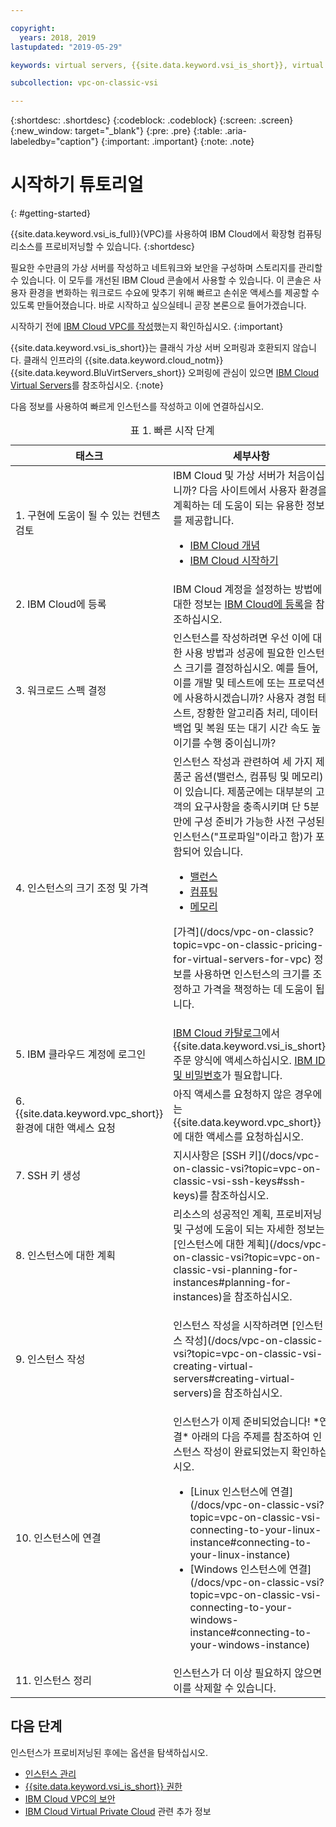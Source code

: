 ```yaml
---

copyright:
  years: 2018, 2019
lastupdated: "2019-05-29"

keywords: virtual servers, {{site.data.keyword.vsi_is_short}}, virtual private cloud

subcollection: vpc-on-classic-vsi

---
```


{:shortdesc: .shortdesc}
{:codeblock: .codeblock}
{:screen: .screen}
{:new_window: target="_blank"}
{:pre: .pre}
{:table: .aria-labeledby="caption"}
{:important: .important}
{:note: .note}

# 시작하기 튜토리얼
{: #getting-started}

{{site.data.keyword.vsi_is_full}}(VPC)를 사용하여 IBM Cloud에서 확장형 컴퓨팅 리소스를 프로비저닝할 수 있습니다.
{:shortdesc}

필요한 수만큼의 가상 서버를 작성하고 네트워크와 보안을 구성하며 스토리지를 관리할 수 있습니다. 이 모두를 개선된 IBM Cloud 콘솔에서 사용할 수 있습니다. 이 콘솔은 사용자 환경을 변화하는 워크로드 수요에 맞추기 위해 빠르고 손쉬운 액세스를 제공할 수 있도록 만들어졌습니다. 바로 시작하고 싶으실테니 곧장 본론으로 들어가겠습니다.

시작하기 전에 [IBM Cloud VPC를 작성](/docs/vpc-on-classic?topic=vpc-on-classic-getting-started)했는지 확인하십시오.
{:important}

{{site.data.keyword.vsi_is_short}}는 클래식 가상 서버 오퍼링과 호환되지 않습니다. 클래식 인프라의 {{site.data.keyword.cloud_notm}} {{site.data.keyword.BluVirtServers_short}} 오퍼링에 관심이 있으면 [IBM Cloud Virtual Servers](/docs/vsi?topic=virtual-servers-getting-started-tutorial)를 참조하십시오.
{:note}

<p>다음 정보를 사용하여 빠르게 인스턴스를 작성하고 이에 연결하십시오.
<table>
   <CAPTION>표 1. 빠른 시작 단계</CAPTION>
   <THEAD>
   <TR>
   <th>태스크</th>
   <th>세부사항</th>
   </TR>
   </THEAD>
   <TBODY>
   <tr>
   <td>1. 구현에 도움이 될 수 있는 컨텐츠 검토</td>
   <td>IBM Cloud 및 가상 서버가 처음이십니까? 다음 사이트에서 사용자 환경을 계획하는 데 도움이 되는 유용한 정보를 제공합니다.
      <ul>
      <li><a href="https://ibm.com/cloud-computing/">IBM Cloud 개념</a></li>
      <li><a href="https://ibm.com/cloud/get-started">IBM Cloud 시작하기</a></li>
      <!-- <li><a href="https://www.ibm.com/cloud/virtual-servers">Virtual Servers</a></li> -->
      </ul>
      <!-- (Reviewers: This link will go to VSI for VPC section of marketing page when we have the URL) -->
   </td>
 <tr>
   <td>2. IBM Cloud에 등록</td>
   <td>IBM Cloud 계정을 설정하는 방법에 대한 정보는 <a href="/docs/account?topic=account-signup#signup">IBM Cloud에 등록</a>을 참조하십시오.</td>
 <tr>
   <td>3. 워크로드 스펙 결정</td>
   <td>인스턴스를 작성하려면 우선 이에 대한 사용 방법과 성공에 필요한 인스턴스 크기를 결정하십시오. 예를 들어, 이를 개발 및 테스트에 또는 프로덕션에 사용하시겠습니까? 사용자 경험 테스트, 장황한 알고리즘 처리, 데이터 백업 및 복원 또는 대기 시간 속도 높이기를 수행 중이십니까?</td>  
 <tr>
   <td>4. 인스턴스의 크기 조정 및 가격</td>
   <td>인스턴스 작성과 관련하여 세 가지 제품군 옵션(밸런스, 컴퓨팅 및 메모리)이 있습니다. 제품군에는 대부분의 고객의 요구사항을 충족시키며 단 5분 만에 구성 준비가 가능한 사전 구성된 인스턴스("프로파일"이라고 함)가 포함되어 있습니다.  
     <ul>
     <li><a href="/docs/vpc-on-classic-vsi?topic=vpc-on-classic-vsi-balanced#balanced">밸런스</a></li>
     <li><a href="/docs/vpc-on-classic-vsi?topic=vpc-on-classic-vsi-compute#compute">컴퓨팅</a></li>
     <li><a href="/docs/vpc-on-classic-vsi?topic=vpc-on-classic-vsi-memory#memory">메모리</a></li>
     </ul>
  <p>[가격](/docs/vpc-on-classic?topic=vpc-on-classic-pricing-for-virtual-servers-for-vpc) 정보를 사용하면 인스턴스의 크기를 조정하고 가격을 책정하는 데 도움이 됩니다.</p></td>
 <tr>
   <td>5. IBM 클라우드 계정에 로그인</td>
   <td><a href="https://console.bluemix.net/catalog/">IBM Cloud 카탈로그</a>에서 {{site.data.keyword.vsi_is_short}} 주문 양식에 액세스하십시오. <a href="/docs/customer-portal?topic=customer-portal-getting-started#getting-started">IBM ID 및 비밀번호</a>가 필요합니다.
   </td>
 <tr>
   <td>6. {{site.data.keyword.vpc_short}} 환경에 대한 액세스 요청</td>
   <td>아직 액세스를 요청하지 않은 경우에는 {{site.data.keyword.vpc_short}}에 대한 액세스를 요청하십시오.</td>
<tr>
<td>7. SSH 키 생성</td>
<td> 지시사항은 [SSH 키](/docs/vpc-on-classic-vsi?topic=vpc-on-classic-vsi-ssh-keys#ssh-keys)를 참조하십시오.</td>
<tr>
<td>8. 인스턴스에 대한 계획</td>
<td> 리소스의 성공적인 계획, 프로비저닝 및 구성에 도움이 되는 자세한 정보는 [인스턴스에 대한 계획](/docs/vpc-on-classic-vsi?topic=vpc-on-classic-vsi-planning-for-instances#planning-for-instances)을 참조하십시오.</td>
<tr>
<td>9. 인스턴스 작성</td>
<td>
<p>
인스턴스 작성을 시작하려면 [인스턴스 작성](/docs/vpc-on-classic-vsi?topic=vpc-on-classic-vsi-creating-virtual-servers#creating-virtual-servers)을 참조하십시오.
</td>  
<tr>
<td>10. 인스턴스에 연결</td>
<td>인스턴스가 이제 준비되었습니다! *연결* 아래의 다음 주제를 참조하여 인스턴스 작성이 완료되었는지 확인하십시오.
   <ul>
   <li>[Linux 인스턴스에 연결](/docs/vpc-on-classic-vsi?topic=vpc-on-classic-vsi-connecting-to-your-linux-instance#connecting-to-your-linux-instance)</li>
   <li>[Windows 인스턴스에 연결](/docs/vpc-on-classic-vsi?topic=vpc-on-classic-vsi-connecting-to-your-windows-instance#connecting-to-your-windows-instance)</li>
   </ul>
</td>
</td>
<tr>
<td>11. 인스턴스 정리</td>
<td>인스턴스가 더 이상 필요하지 않으면 이를 삭제할 수 있습니다. </td>
</tr>
</TBODY>
</table>
</p>

## 다음 단계
인스턴스가 프로비저닝된 후에는 옵션을 탐색하십시오.
* [인스턴스 관리](/docs/vpc-on-classic-vsi?topic=vpc-on-classic-vsi-managing-virtual-server-instances#managing-virtual-server-instances)
* [{{site.data.keyword.vsi_is_short}} 권한](/docs/vpc-on-classic?topic=vpc-on-classic-about-vpc-infrastructure-resources#planning-virtual-servers-for-vpc-permissions)
* [IBM Cloud VPC의 보안](/docs/vpc-on-classic-network?topic=vpc-on-classic-network-security-in-your-ibm-cloud-vpc)
* [IBM Cloud Virtual Private Cloud](/docs/vpc-on-classic?topic=vpc-on-classic-about) 관련 추가 정보
